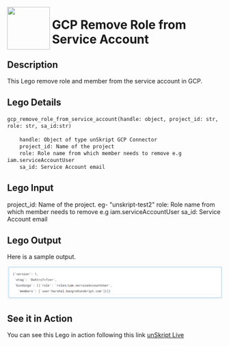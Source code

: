 [<img align="left" src="https://unskript.com/assets/favicon.png" width="100" height="100" style="padding-right: 5px">](https://unskript.com/assets/favicon.png) 
<h1>GCP Remove Role from Service Account</h1>

## Description
This Lego remove role and member from the service account in GCP.

## Lego Details

    gcp_remove_role_from_service_account(handle: object, project_id: str, role: str, sa_id:str)

        handle: Object of type unSkript GCP Connector
        project_id: Name of the project
        role: Role name from which member needs to remove e.g iam.serviceAccountUser
        sa_id: Service Account email

## Lego Input
project_id: Name of the project. eg- "unskript-test2"
role: Role name from which member needs to remove e.g iam.serviceAccountUser
sa_id: Service Account email

## Lego Output
Here is a sample output.

<img src="./1.png">

## See it in Action

You can see this Lego in action following this link [unSkript Live](https://us.app.unskript.io)
